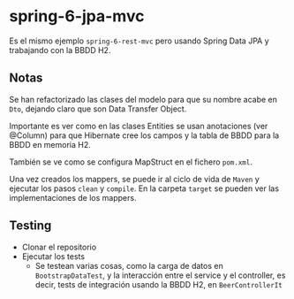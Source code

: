 # spring-6-jpa-mvc

Es el mismo ejemplo `spring-6-rest-mvc` pero usando Spring Data JPA y trabajando con la BBDD H2.

## Notas

Se han refactorizado las clases del modelo para que su nombre acabe en `Dto`, dejando claro que son Data Transfer Object.

Importante es ver como en las clases Entities se usan anotaciones (ver @Column) para que Hibernate cree los campos y la tabla de BBDD para la BBDD en memoria H2.

También se ve como se configura MapStruct en el fichero `pom.xml`.

Una vez creados los mappers, se puede ir al ciclo de vida de `Maven` y ejecutar los pasos `clean` y `compile`. En la carpeta `target` se pueden ver las implementaciones de los mappers.

## Testing

- Clonar el repositorio
- Ejecutar los tests
  - Se testean varias cosas, como la carga de datos en `BootstrapDataTest`, y la interacción entre el service y el controller, es decir, tests de integración usando la BBDD H2, en `BeerControllerIt`